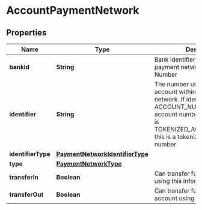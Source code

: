 # AccountPaymentNetwork

## Properties
Name | Type | Description | Notes
------------ | ------------- | ------------- | -------------
**bankId** | **String** | Bank identifier used by the payment network ie. Routing Number |  [optional]
**identifier** | **String** | The number used to identify the account within the payment network. If identifierType is ACCOUNT_NUMBER, this is the account number; if identifierType is TOKENIZED_ACCOUNT_NUMBER, this is a tokenized account number |  [optional]
**identifierType** | [**PaymentNetworkIdentifierType**](PaymentNetworkIdentifierType.md) |  |  [optional]
**type** | [**PaymentNetworkType**](PaymentNetworkType.md) |  |  [optional]
**transferIn** | **Boolean** | Can transfer funds to the account using this information |  [optional]
**transferOut** | **Boolean** | Can transfer funds from the account using this information |  [optional]
